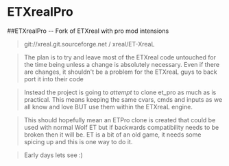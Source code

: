 # ETXrealPro

##ETXrealPro -- Fork of ETXreal with pro mod intensions

> git://xreal.git.sourceforge.net / xreal/ET-XreaL 

> The plan is to try and leave most of the ETXreal code untouched for the time
being unless a change is absolutely necessary. Even if there are changes, it 
shouldn't be a problem for the ETXreaL guys to back port it into their code

> Instead the project is going to *attempt* to clone et_pro as much as is
practical. This means keeping the same cvars, cmds and inputs as we all know and
love BUT use them within the ETXreaL engine.

> This should hopefully mean an ETPro clone is created that could be used with
normal Wolf ET but if backwards compatibility needs to be broken then it will be.
ET is a bit of an old game, it needs some spicing up and this is one way to do it.

> Early days lets see :)
